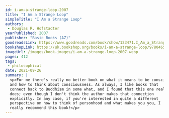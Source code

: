```yaml
---
id: i-am-a-strange-loop-2007
title: "I Am a Strange Loop"
simpleTitle: "I Am a Strange Loop"
authors:
 - Douglas R. Hofstadter
yearPublished: 2007
publisher: "Basic Books (AZ)"
goodreadsLink: https://www.goodreads.com/book/show/123471.I_Am_a_Strange_Loop
bookshopLink: https://uk.bookshop.org/books/i-am-a-strange-loop/9780465030798
imageUrl: /images/book-images/i-am-a-strange-loop-2007.webp
pages: 412
tags:
 - philosophical
date: 2021-09-26
summary: |
  <p>For me there's really no better book on what it means to be conscious
  and how to think about consciousness. As always, I like books that
  connect back to Buddhism in some what, and I found that this one really
  does; even though I don't think the author makes that connection
  explicitly. In any case, if you're interested in quite a different
  perspective on how to think of personhood and what makes you you, I
  really recommend this book!</p>
---
```


